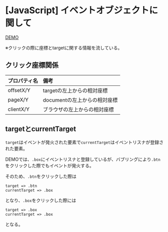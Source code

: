 # [JavaScript] イベントオブジェクトに関して

[DEMO](./demo/index.html)

※クリックの際に座標とtargetに関する情報を流している。

## クリック座標関係

|プロパティ名|備考|
|:----|:----|
|offsetX/Y|targetの左上からの相対座標|
|pageX/Y|documentの左上からの相対座標|
|clientX/Y|ブラウザの左上からの相対座標|

## targetとcurrentTarget

`target`はイベントが発火された要素で`currentTarget`はイベントリスナが登録された要素。

DEMOでは、`.box`にイベントリスナと登録しているが、バブリングにより`.btn`をクリックした際でもイベントが発火する。

そのため、`.btn`をクリックした際は

```
target => .btn
currentTarget => .box
```

となり、`.box`をクリックした際には

```
target => .box
currentTarget => .box
```

となる。
